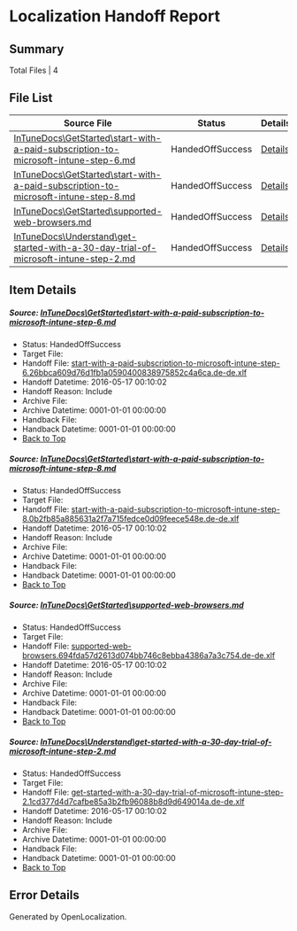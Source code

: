 # <a name='report-top'></a> Localization Handoff Report

## Summary
 Total Files | 4

## File List
 Source File | Status | Details 
 ----------- | ------ | ------- 
 [InTuneDocs\GetStarted\start-with-a-paid-subscription-to-microsoft-intune-step-6.md](https://github.com/Microsoft/IntuneDocs-pr/blob/6cb729533107d511fa0cc863ec6ab842e7624982/InTuneDocs/GetStarted/start-with-a-paid-subscription-to-microsoft-intune-step-6.md) | HandedOffSuccess | [Details](#bee00e5bbb7b8fde5c7a11dc8338b5fda4ee745f516)
 [InTuneDocs\GetStarted\start-with-a-paid-subscription-to-microsoft-intune-step-8.md](https://github.com/Microsoft/IntuneDocs-pr/blob/6cb729533107d511fa0cc863ec6ab842e7624982/InTuneDocs/GetStarted/start-with-a-paid-subscription-to-microsoft-intune-step-8.md) | HandedOffSuccess | [Details](#78cf5472a6069e09b5072253635066d95094a89e518)
 [InTuneDocs\GetStarted\supported-web-browsers.md](https://github.com/Microsoft/IntuneDocs-pr/blob/6cb729533107d511fa0cc863ec6ab842e7624982/InTuneDocs/GetStarted/supported-web-browsers.md) | HandedOffSuccess | [Details](#b35ce6ea00df2eeaaaf0f2f76d318182b12c8578520)
 [InTuneDocs\Understand\get-started-with-a-30-day-trial-of-microsoft-intune-step-2.md](https://github.com/Microsoft/IntuneDocs-pr/blob/6cb729533107d511fa0cc863ec6ab842e7624982/InTuneDocs/Understand/get-started-with-a-30-day-trial-of-microsoft-intune-step-2.md) | HandedOffSuccess | [Details](#15e641f4f5f60c4a3eb3a7b09cab8cb9ef788cba1129)

## Item Details
##### <a name='bee00e5bbb7b8fde5c7a11dc8338b5fda4ee745f516'></a> Source: [InTuneDocs\GetStarted\start-with-a-paid-subscription-to-microsoft-intune-step-6.md](https://github.com/Microsoft/IntuneDocs-pr/blob/6cb729533107d511fa0cc863ec6ab842e7624982/InTuneDocs/GetStarted/start-with-a-paid-subscription-to-microsoft-intune-step-6.md)
* Status: HandedOffSuccess
* Target File: 
* Handoff File: [start-with-a-paid-subscription-to-microsoft-intune-step-6.26bbca609d76d1fb1a0590400838975852c4a6ca.de-de.xlf](https://github.com/Microsoft/EM.handoff/blob/ad077eefc7fbc285196ce7c7cbcb6791d76b1191/ol-handoff/Microsoft/IntuneDocs-pr.de-de/master/start-with-a-paid-subscription-to-microsoft-intune-step-6.26bbca609d76d1fb1a0590400838975852c4a6ca.de-de.xlf)
* Handoff Datetime: 2016-05-17 00:10:02
* Handoff Reason: Include
* Archive File: 
* Archive Datetime: 0001-01-01 00:00:00
* Handback File: 
* Handback Datetime: 0001-01-01 00:00:00
* [Back to Top](#report-top)

##### <a name='78cf5472a6069e09b5072253635066d95094a89e518'></a> Source: [InTuneDocs\GetStarted\start-with-a-paid-subscription-to-microsoft-intune-step-8.md](https://github.com/Microsoft/IntuneDocs-pr/blob/6cb729533107d511fa0cc863ec6ab842e7624982/InTuneDocs/GetStarted/start-with-a-paid-subscription-to-microsoft-intune-step-8.md)
* Status: HandedOffSuccess
* Target File: 
* Handoff File: [start-with-a-paid-subscription-to-microsoft-intune-step-8.0b2fb85a885631a2f7a715fedce0d09feece548e.de-de.xlf](https://github.com/Microsoft/EM.handoff/blob/ad077eefc7fbc285196ce7c7cbcb6791d76b1191/ol-handoff/Microsoft/IntuneDocs-pr.de-de/master/start-with-a-paid-subscription-to-microsoft-intune-step-8.0b2fb85a885631a2f7a715fedce0d09feece548e.de-de.xlf)
* Handoff Datetime: 2016-05-17 00:10:02
* Handoff Reason: Include
* Archive File: 
* Archive Datetime: 0001-01-01 00:00:00
* Handback File: 
* Handback Datetime: 0001-01-01 00:00:00
* [Back to Top](#report-top)

##### <a name='b35ce6ea00df2eeaaaf0f2f76d318182b12c8578520'></a> Source: [InTuneDocs\GetStarted\supported-web-browsers.md](https://github.com/Microsoft/IntuneDocs-pr/blob/6cb729533107d511fa0cc863ec6ab842e7624982/InTuneDocs/GetStarted/supported-web-browsers.md)
* Status: HandedOffSuccess
* Target File: 
* Handoff File: [supported-web-browsers.694fda57d2613d074bb746c8ebba4386a7a3c754.de-de.xlf](https://github.com/Microsoft/EM.handoff/blob/ad077eefc7fbc285196ce7c7cbcb6791d76b1191/ol-handoff/Microsoft/IntuneDocs-pr.de-de/master/supported-web-browsers.694fda57d2613d074bb746c8ebba4386a7a3c754.de-de.xlf)
* Handoff Datetime: 2016-05-17 00:10:02
* Handoff Reason: Include
* Archive File: 
* Archive Datetime: 0001-01-01 00:00:00
* Handback File: 
* Handback Datetime: 0001-01-01 00:00:00
* [Back to Top](#report-top)

##### <a name='15e641f4f5f60c4a3eb3a7b09cab8cb9ef788cba1129'></a> Source: [InTuneDocs\Understand\get-started-with-a-30-day-trial-of-microsoft-intune-step-2.md](https://github.com/Microsoft/IntuneDocs-pr/blob/6cb729533107d511fa0cc863ec6ab842e7624982/InTuneDocs/Understand/get-started-with-a-30-day-trial-of-microsoft-intune-step-2.md)
* Status: HandedOffSuccess
* Target File: 
* Handoff File: [get-started-with-a-30-day-trial-of-microsoft-intune-step-2.1cd377d4d7cafbe85a3b2fb96088b8d9d649014a.de-de.xlf](https://github.com/Microsoft/EM.handoff/blob/ad077eefc7fbc285196ce7c7cbcb6791d76b1191/ol-handoff/Microsoft/IntuneDocs-pr.de-de/master/get-started-with-a-30-day-trial-of-microsoft-intune-step-2.1cd377d4d7cafbe85a3b2fb96088b8d9d649014a.de-de.xlf)
* Handoff Datetime: 2016-05-17 00:10:02
* Handoff Reason: Include
* Archive File: 
* Archive Datetime: 0001-01-01 00:00:00
* Handback File: 
* Handback Datetime: 0001-01-01 00:00:00
* [Back to Top](#report-top)


## Error Details

Generated by OpenLocalization.
